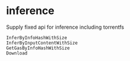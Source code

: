 # inference
Supply fixed api for inference including torrentfs
```
InferByInfoHashWithSize
InferByInputContentWithSize
GetGasByInfoHashWithSize
Download
```
